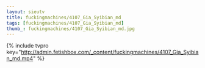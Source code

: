 ```yaml
--- 
layout: sieutv
title: fuckingmachines/4107_Gia_Syibian_md
tags: [fuckingmachines/4107_Gia_Syibian_md]
thumb_: fuckingmachines/4107_Gia_Syibian_md.jpg
---
```

{% include tvpro key="http://admin.fetishbox.com/_content/fuckingmachines/4107_Gia_Syibian_md.mp4" %} 

